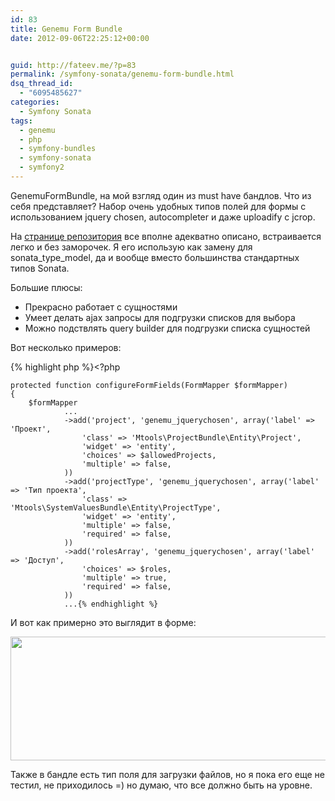 ```yaml
---
id: 83
title: Genemu Form Bundle
date: 2012-09-06T22:25:12+00:00


guid: http://fateev.me/?p=83
permalink: /symfony-sonata/genemu-form-bundle.html
dsq_thread_id:
  - "6095485627"
categories:
  - Symfony Sonata
tags:
  - genemu
  - php
  - symfony-bundles
  - symfony-sonata
  - symfony2
---
```

GenemuFormBundle, на мой взгляд один из must have бандлов. Что из себя представляет? Набор очень удобных типов полей для формы с использованием jquery chosen, autocompleter и даже uploadify с jcrop.

На <a title="Genemu Form Bundle" href="https://github.com/genemu/GenemuFormBundle">странице репозитория</a> все вполне адекватно описано, встраивается легко и без заморочек. Я его использую как замену для sonata_type_model, да и вообще вместо большинства стандартных типов Sonata.

Большие плюсы:
<ul>
	<li>Прекрасно работает с сущностями</li>
	<li>Умеет делать ajax запросы для подгрузки списков для выбора</li>
	<li>Можно подствлять query builder для подгрузки списка сущностей</li>
</ul>
Вот несколько примеров:

{% highlight php %}<?php

    protected function configureFormFields(FormMapper $formMapper)
    {
        $formMapper
                ...
                ->add('project', 'genemu_jquerychosen', array('label' => 'Проект',
                    'class' => 'Mtools\ProjectBundle\Entity\Project',
                    'widget' => 'entity',
                    'choices' => $allowedProjects,
                    'multiple' => false,
                ))
                ->add('projectType', 'genemu_jquerychosen', array('label' => 'Тип проекта',
                    'class' => 'Mtools\SystemValuesBundle\Entity\ProjectType',
                    'widget' => 'entity',
                    'multiple' => false,
                    'required' => false,
                ))
                ->add('rolesArray', 'genemu_jquerychosen', array('label' => 'Доступ',
                    'choices' => $roles,
                    'multiple' => true,
                    'required' => false,
                ))
                ...{% endhighlight %}

И вот как примерно это выглядит в форме:

<a href="http://fateev.me/wp-content/uploads/2012/09/Screen-Shot-2012-09-06-at-10.18.54-PM.png"><img class="alignnone size-full wp-image-85" title="Screen Shot 2012-09-06 at 10.18.54 PM" src="http://fateev.me/wp-content/uploads/2012/09/Screen-Shot-2012-09-06-at-10.18.54-PM.png" alt="" width="557" height="198" /></a>

Также в бандле есть тип поля для загрузки файлов, но я пока его еще не тестил, не приходилось =) но думаю, что все должно быть на уровне.
